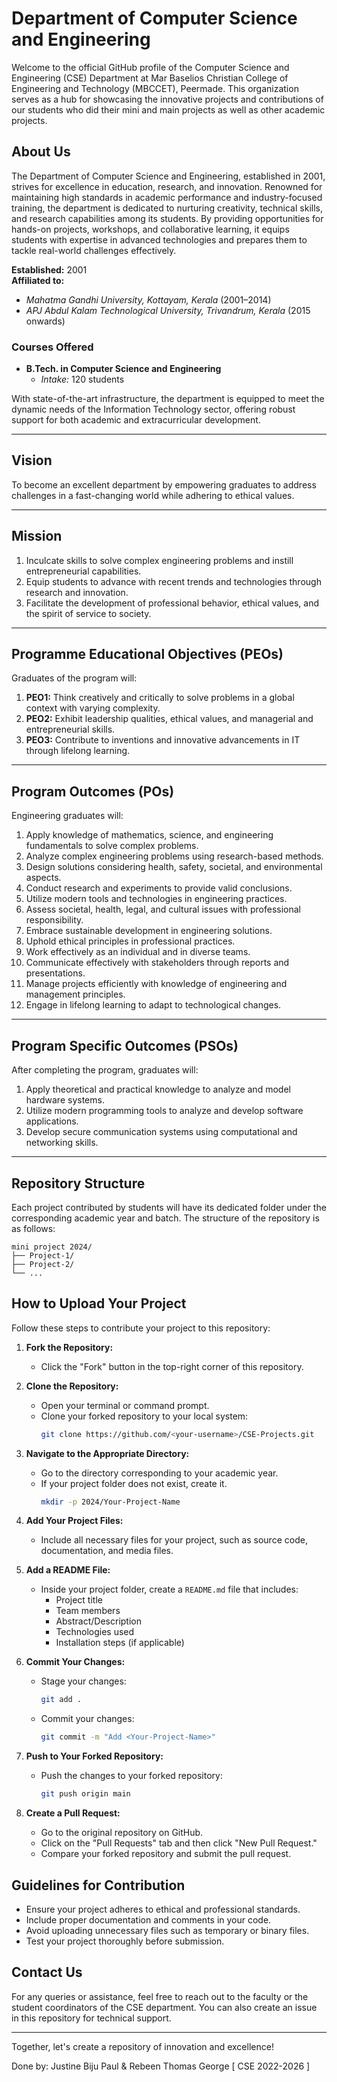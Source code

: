 # Department of Computer Science and Engineering

Welcome to the official GitHub profile of the Computer Science and Engineering (CSE) Department at Mar Baselios Christian College of Engineering and Technology (MBCCET), Peermade. This organization serves as a hub for showcasing the innovative projects and contributions of our students who did their mini and main projects as well as other academic projects.

## About Us

The Department of Computer Science and Engineering, established in 2001, strives for excellence in education, research, and innovation. Renowned for maintaining high standards in academic performance and industry-focused training, the department is dedicated to nurturing creativity, technical skills, and research capabilities among its students. By providing opportunities for hands-on projects, workshops, and collaborative learning, it equips students with expertise in advanced technologies and prepares them to tackle real-world challenges effectively.

**Established:** 2001  
**Affiliated to:**  
- *Mahatma Gandhi University, Kottayam, Kerala* (2001–2014)  
- *APJ Abdul Kalam Technological University, Trivandrum, Kerala* (2015 onwards)  

### **Courses Offered**  
- **B.Tech. in Computer Science and Engineering**  
  - *Intake:* 120 students
    
With state-of-the-art infrastructure, the department is equipped to meet the dynamic needs of the Information Technology sector, offering robust support for both academic and extracurricular development.

---

## **Vision**  
To become an excellent department by empowering graduates to address challenges in a fast-changing world while adhering to ethical values.

---

## **Mission**  
1. Inculcate skills to solve complex engineering problems and instill entrepreneurial capabilities.  
2. Equip students to advance with recent trends and technologies through research and innovation.  
3. Facilitate the development of professional behavior, ethical values, and the spirit of service to society.

---

## **Programme Educational Objectives (PEOs)**  
Graduates of the program will:  
1. **PEO1:** Think creatively and critically to solve problems in a global context with varying complexity.  
2. **PEO2:** Exhibit leadership qualities, ethical values, and managerial and entrepreneurial skills.  
3. **PEO3:** Contribute to inventions and innovative advancements in IT through lifelong learning.  

---

## **Program Outcomes (POs)**  
Engineering graduates will:  
1. Apply knowledge of mathematics, science, and engineering fundamentals to solve complex problems.  
2. Analyze complex engineering problems using research-based methods.  
3. Design solutions considering health, safety, societal, and environmental aspects.  
4. Conduct research and experiments to provide valid conclusions.  
5. Utilize modern tools and technologies in engineering practices.  
6. Assess societal, health, legal, and cultural issues with professional responsibility.  
7. Embrace sustainable development in engineering solutions.  
8. Uphold ethical principles in professional practices.  
9. Work effectively as an individual and in diverse teams.  
10. Communicate effectively with stakeholders through reports and presentations.  
11. Manage projects efficiently with knowledge of engineering and management principles.  
12. Engage in lifelong learning to adapt to technological changes.

---

## **Program Specific Outcomes (PSOs)**  
After completing the program, graduates will:  
1. Apply theoretical and practical knowledge to analyze and model hardware systems.  
2. Utilize modern programming tools to analyze and develop software applications.  
3. Develop secure communication systems using computational and networking skills.  

---


## Repository Structure

Each project contributed by students will have its dedicated folder under the corresponding academic year and batch. The structure of the repository is as follows:

```
mini project 2024/
├── Project-1/
├── Project-2/
└── ...
```

## How to Upload Your Project

Follow these steps to contribute your project to this repository:

1. **Fork the Repository:**

   - Click the "Fork" button in the top-right corner of this repository.

2. **Clone the Repository:**

   - Open your terminal or command prompt.
   - Clone your forked repository to your local system:
     ```bash
     git clone https://github.com/<your-username>/CSE-Projects.git
     ```

3. **Navigate to the Appropriate Directory:**

   - Go to the directory corresponding to your academic year.
   - If your project folder does not exist, create it.
     ```bash
     mkdir -p 2024/Your-Project-Name
     ```

4. **Add Your Project Files:**

   - Include all necessary files for your project, such as source code, documentation, and media files.

5. **Add a README File:**

   - Inside your project folder, create a `README.md` file that includes:
     - Project title
     - Team members
     - Abstract/Description
     - Technologies used
     - Installation steps (if applicable)

6. **Commit Your Changes:**

   - Stage your changes:
     ```bash
     git add .
     ```
   - Commit your changes:
     ```bash
     git commit -m "Add <Your-Project-Name>"
     ```

7. **Push to Your Forked Repository:**

   - Push the changes to your forked repository:
     ```bash
     git push origin main
     ```

8. **Create a Pull Request:**

   - Go to the original repository on GitHub.
   - Click on the "Pull Requests" tab and then click "New Pull Request."
   - Compare your forked repository and submit the pull request.

## Guidelines for Contribution

- Ensure your project adheres to ethical and professional standards.
- Include proper documentation and comments in your code.
- Avoid uploading unnecessary files such as temporary or binary files.
- Test your project thoroughly before submission.

## Contact Us

For any queries or assistance, feel free to reach out to the faculty or the student coordinators of the CSE department. You can also create an issue in this repository for technical support.

---

Together, let's create a repository of innovation and excellence!






Done by:
Justine Biju Paul & Rebeen Thomas George
[ CSE 2022-2026 ]
